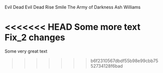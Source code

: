 Evil Dead
Evil Dead Rise
Smile
The Army of Darkness
Ash Williams

<<<<<<< HEAD
Some more text
Fix_2 changes
=======
Some very great text
>>>>>>> b6f2310567dbdf55b98e99cbb7552734128f6bad
